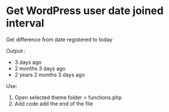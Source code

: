 # Get WordPress user date joined interval

Get difference from date registered to today

Output : 
- 3 days ago
- 2 months 3 days ago
- 2 years 2 months 3 days ago

Use: 
1. Open selected theme folder > functions.php
2. Add code add the end of the file
